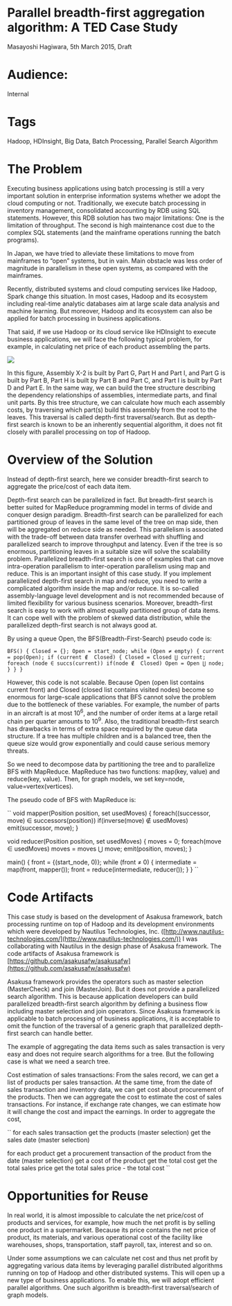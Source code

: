 # Parallel breadth-first aggregation algorithm: A TED Case Study

Masayoshi Hagiwara, 5th March 2015, Draft

# Audience:

Internal

# Tags

Hadoop, HDInsight, Big Data, Batch Processing, Parallel Search Algorithm

# The Problem

Executing business applications using batch processing is still a very important solution in enterprise information systems whether we adopt the cloud computing or not. Traditionally, we execute batch processing in inventory management, consolidated accounting by RDB using SQL statements. However, this RDB solution has two major limitations: One is the limitation of throughput. The second is high maintenance cost due to the complex SQL statements (and the mainframe operations running the batch programs).

In Japan, we have tried to alleviate these limitations to move from mainframes to “open” systems, but in vain. Main obstacle was less order of magnitude in parallelism in these open systems, as compared with the mainframes.

Recently, distributed systems and cloud computing services like Hadoop, Spark change this situation. In most cases, Hadoop and its ecosystem including real-time analytic databases aim at large scale data analysis and machine learning. But moreover, Hadoop and its ecosystem can also be applied for batch processing in business applications.

That said, if we use Hadoop or its cloud service like HDInsight to execute business applications, we will face the following typical problem, for example, in calculating net price of each product assembling the parts.

![](Parallel%20breadth-first%20aggregation%20algorithm%20-%20a%20TED%20Case%20Study_files/image001.jpg)

In this figure, Assembly X-2 is built by Part G, Part H and Part I, and Part G is built by Part B, Part H is built by Part B and Part C, and Part I is built by Part D and Part E. In the same way, we can build the tree structure describing the dependency relationships of assemblies, intermediate parts, and final unit parts. By this tree structure, we can calculate how much each assembly costs, by traversing which part(s) build this assembly from the root to the leaves. This traversal is called depth-first traversal/search. But as depth-first search is known to be an inherently sequential algorithm, it does not fit closely with parallel processing on top of Hadoop.

# Overview of the Solution

Instead of depth-first search, here we consider breadth-first search to aggregate the price/cost of each data item.

Depth-first search can be parallelized in fact. But breadth-first search is better suited for MapReduce programming model in terms of divide and conquer design paradigm. Breadth-first search can be parallelized for each partitioned group of leaves in the same level of the tree on map side, then will be aggregated on reduce side as needed. This parallelism is associated with the trade-off between data transfer overhead with shuffling and parallelized search to improve throughput and latency. Even if the tree is so enormous, partitioning leaves in a suitable size will solve the scalability problem. Parallelized breadth-first search is one of examples that can move intra-operation parallelism to inter-operation parallelism using map and reduce. This is an important insight of this case study. If you implement parallelized depth-first search in map and reduce, you need to write a complicated algorithm inside the map and/or reduce. It is so-called assembly-language level development and is not recommended because of limited flexibility for various business scenarios. Moreover, breadth-first search is easy to work with almost equally partitioned group of data items. It can cope well with the problem of skewed data distribution, while the parallelized depth-first search is not always good at.

By using a queue Open, the BFS(Breadth-First-Search) pseudo code is:

``
BFS() {
	Closed = {};
	Open = start_node;
	while (Open ≠ empty) {
		current = pop(Open);
		if (current ∉  Closed) {
			Closed = Closed ⋃ current;
			foreach (node ∈ succs(current))
				if(node ∉  Closed)
					Open = Open ⋃ node;
		}
	}
}
``

However, this code is not scalable. Because Open (open list contains current front) and Closed (closed list contains visited nodes) become so enormous for large-scale applications that BFS cannot solve the problem due to the bottleneck of these variables. For example, the number of parts in an aircraft is at most 10<sup>6</sup>, and the number of order items at a large retail chain per quarter amounts to 10<sup>9</sup>.  Also, the traditional breadth-first search has drawbacks in terms of extra space required by the queue data structure. If a tree has multiple children and is a balanced tree, then the queue size would grow exponentially and could cause serious memory threats.

So we need to decompose data by partitioning the tree and to parallelize BFS with MapReduce. MapReduce has two functions: map(key, value) and reduce(key, value). Then, for graph models, we set key=node, value=vertex(vertices).

The pseudo code of BFS with MapReduce is:

``
void mapper(Position position, set usedMoves) {
	foreach((successor, move) ∈ successors(position))
		if(inverse(move) ∉ usedMoves)
			emit(successor, move);
}

void reducer(Position position, set<set> usedMoves) {
	moves = 0;
	foreach(move ∈ usedMoves)
		moves = moves ⋃ move;
		emit(position, moves);
}

main() {
	front = {(start_node, 0)};
	while (front ≠ 0) {
		intermediate = map(front, mapper());
		front = reduce(intermediate, reducer()); }
}
``

# Code Artifacts

This case study is based on the development of Asakusa framework, batch processing runtime on top of Hadoop and its development environments which were developed by Nautilus Technologies, Inc. ([http://www.nautilus-technologies.com/](http://www.nautilus-technologies.com/)) I was collaborating with Nautilus in the design phase of Asakusa framework. The code artifacts of Asakusa framework is [https://github.com/asakusafw/asakusafw](https://github.com/asakusafw/asakusafw)

Asakusa framework provides the operators such as master selection (MasterCheck) and join (MasterJoin). But it does not provide a parallelized search algorithm. This is because application developers can build parallelized breadth-first search algorithm by defining a business flow including master selection and join operators. Since Asakusa framework is applicable to batch processing of business applications, it is acceptable to omit the function of the traversal of a generic graph that parallelized depth-first search can handle better.

The example of aggregating the data items such as sales transaction is very easy and does not require search algorithms for a tree. But the following case is what we need a search tree.

Cost estimation of sales transactions: From the sales record, we can get a list of products per sales transaction. At the same time, from the date of sales transaction and inventory data, we can get cost about procurement of the products. Then we can aggregate the cost to estimate the cost of sales transactions. For instance, if exchange rate changes, we can estimate how it will change the cost and impact the earnings. In order to aggregate the cost,

``
for each sales transaction
	get the products (master selection)
	get the sales date (master selection)

for each product
	get a procurement transaction of the product from the date (master selection)
	get a cost of the product
	get the total cost
	get the total sales price
	get the total sales price - the total cost
``

# Opportunities for Reuse

In real world, it is almost impossible to calculate the net price/cost of products and services, for example, how much the net profit is by selling one product in a supermarket. Because its price contains the net price of product, its materials, and various operational cost of the facility like warehouses, shops, transportation, staff payroll, tax, interest and so on.

Under some assumptions we can calculate net cost and thus net profit by aggregating various data items by leveraging parallel distributed algorithms running on top of Hadoop and other distributed systems. This will open up a new type of business applications. To enable this, we will adopt efficient parallel algorithms. One such algorithm is breadth-first traversal/search of graph models.